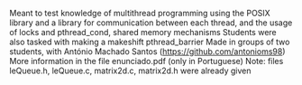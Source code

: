 Meant to test knowledge of multithread programming using the POSIX library and a library for communication between each thread, and the usage of locks and pthread_cond, shared memory mechanisms
Students were also tasked with making a makeshift pthread_barrier
Made in groups of two students, with António Machado Santos (https://github.com/antonioms98)
More information in the file enunciado.pdf (only in Portuguese)
Note: files leQueue.h, leQueue.c, matrix2d.c, matrix2d.h were already given
